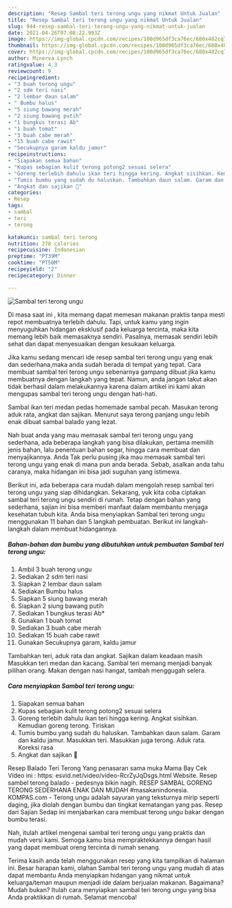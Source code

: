 ```yaml
---
description: "Resep Sambal teri terong ungu yang nikmat Untuk Jualan"
title: "Resep Sambal teri terong ungu yang nikmat Untuk Jualan"
slug: 944-resep-sambal-teri-terong-ungu-yang-nikmat-untuk-jualan
date: 2021-04-26T07:08:22.993Z
image: https://img-global.cpcdn.com/recipes/100d965df3ca76ec/680x482cq70/sambal-teri-terong-ungu-foto-resep-utama.jpg
thumbnail: https://img-global.cpcdn.com/recipes/100d965df3ca76ec/680x482cq70/sambal-teri-terong-ungu-foto-resep-utama.jpg
cover: https://img-global.cpcdn.com/recipes/100d965df3ca76ec/680x482cq70/sambal-teri-terong-ungu-foto-resep-utama.jpg
author: Minerva Lynch
ratingvalue: 4.3
reviewcount: 9
recipeingredient:
- "3 buah terong ungu"
- "2 sdm teri nasi"
- "2 lembar daun salam"
- " Bumbu halus"
- "5 siung bawang merah"
- "2 siung bawang putih"
- "1 bungkus terasi Ab"
- "1 buah tomat"
- "3 buah cabe merah"
- "15 buah cabe rawit"
- "Secukupnya garam kaldu jamur"
recipeinstructions:
- "Siapakan semua bahan"
- "Kupas sebagian kulit terong potong2 sesuai selera"
- "Goreng terlebih dahulu ikan teri hingga kering. Angkat sisihkan. Kemudian goreng terong. Tiriskan"
- "Tumis bumbu yang sudah du haluskan. Tambahkan daun salam. Garam dan kaldu jamur. Masukkan teri. Masukkan juga terong. Aduk rata. Koreksi rasa"
- "Angkat dan sajikan 🥰"
categories:
- Resep
tags:
- sambal
- teri
- terong

katakunci: sambal teri terong 
nutrition: 278 calories
recipecuisine: Indonesian
preptime: "PT39M"
cooktime: "PT50M"
recipeyield: "2"
recipecategory: Dinner

---
```



![Sambal teri terong ungu](https://img-global.cpcdn.com/recipes/100d965df3ca76ec/680x482cq70/sambal-teri-terong-ungu-foto-resep-utama.jpg)

Di masa  saat ini , kita memang dapat memesan makanan praktis tanpa mesti repot membuatnya terlebih dahulu. Tapi, untuk kamu yang ingin menyuguhkan hidangan eksklusif pada keluarga tercinta, maka kita memang lebih baik memasaknya sendiri. Pasalnya, memasak sendiri lebih sehat dan dapat menyesuaikan dengan kesukaan keluarga.

Jika kamu sedang mencari ide resep sambal teri terong ungu yang enak dan sederhana,maka anda sudah berada di tempat yang tepat. Cara membuat sambal teri terong ungu  sebenarnya gampang dibuat jika kamu membuatnya dengan langkah yang tepat. Namun, anda jangan takut akan tidak berhasil dalam melakukannya 
karena dalam artikel ini kami akan mengupas sambal teri terong ungu dengan hati-hati.  

Sambal ikan teri medan pedas homemade sambal pecah. Masukan terong aduk rata, angkat dan sajikan. Menurut saya terong panjang ungu lebih enak dibuat sambal balado yang lezat.

Nah buat anda yang mau memasak sambal teri terong ungu yang sederhana, ada beberapa langkah yang bisa dilakukan, pertama memilih jenis bahan, lalu penentuan bahan segar, hingga cara membuat dan menyajikannya. Anda Tak perlu pusing jika mau memasak sambal teri terong ungu yang enak di mana pun anda berada. Sebab, asalkan anda  tahu caranya, maka hidangan ini bisa jadi suguhan yang istimewa.

Berikut ini, ada beberapa cara mudah dalam mengolah resep sambal teri terong ungu yang siap dihidangkan. Sekarang, yuk kita coba ciptakan sambal teri terong ungu sendiri di rumah. Tetap dengan bahan yang sederhana, sajian ini bisa memberi manfaat dalam membantu menjaga kesehatan tubuh kita. Anda bisa menyiapkan Sambal teri terong ungu menggunakan 11 bahan dan 5 langkah pembuatan. Berikut ini langkah-langkah dalam membuat hidangannya.

<!--inarticleads1-->

##### Bahan-bahan dan bumbu yang dibutuhkan untuk pembuatan Sambal teri terong ungu:

1. Ambil 3 buah terong ungu
1. Sediakan 2 sdm teri nasi
1. Siapkan 2 lembar daun salam
1. Sediakan  Bumbu halus
1. Siapkan 5 siung bawang merah
1. Siapkan 2 siung bawang putih
1. Sediakan 1 bungkus terasi Ab*
1. Gunakan 1 buah tomat
1. Sediakan 3 buah cabe merah
1. Sediakan 15 buah cabe rawit
1. Gunakan Secukupnya garam, kaldu jamur


Tambahkan teri, aduk rata dan angkat. Sajikan dalam keadaan masih Masukkan teri medan dan kacang. Sambal teri memang menjadi banyak pilihan orang. Makan dengan nasi hangat, tambah menggugah selera. 

<!--inarticleads2-->

##### Cara menyiapkan Sambal teri terong ungu:

1. Siapakan semua bahan
1. Kupas sebagian kulit terong potong2 sesuai selera
1. Goreng terlebih dahulu ikan teri hingga kering. Angkat sisihkan. Kemudian goreng terong. Tiriskan
1. Tumis bumbu yang sudah du haluskan. Tambahkan daun salam. Garam dan kaldu jamur. Masukkan teri. Masukkan juga terong. Aduk rata. Koreksi rasa
1. Angkat dan sajikan 🥰


Resep Balado Teri Terong Yang penasaran sama muka Mama Bay Cek Video ini : https: esvid.net/video/vídeo-RcrZyJqDsgs.html Website. Resep sambel terong balado - pedesnya bikin nagih. RESEP SAMBAL GORENG TERONG SEDERHANA ENAK DAN MUDAH #masakanindonesia. KOMPAS.com - Terong ungu adalah sayuran yang teksturnya mirip seperti daging, jika diolah dengan bumbu dan tingkat kematangan yang pas. Resep dari Sajian Sedap ini menjabarkan cara membuat terong ungu bakar dengan bumbu terasi. 

Nah, itulah artikel mengenai  sambal teri terong ungu  yang praktis dan mudah versi kami. Semoga kamu bisa mempraktekkannya dengan hasil yang dapat membuat oreng tercinta di rumah senang. 

Terima kasih anda telah menggunakan resep yang kita tampilkan di halaman ini. Besar harapan kami, olahan  Sambal teri terong ungu yang mudah di atas dapat membantu Anda menyiapkan hidangan yang nikmat untuk keluarga/teman maupun menjadi ide dalam berjualan makanan. Bagaimana? Mudah bukan? Itulah cara menyiapkan sambal teri terong ungu yang bisa Anda praktikkan di rumah. Selamat mencoba!

